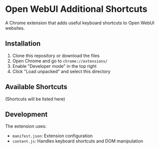 # Open WebUI Additional Shortcuts

A Chrome extension that adds useful keyboard shortcuts to Open WebUI websites.

## Installation

1. Clone this repository or download the files
2. Open Chrome and go to `chrome://extensions/`
3. Enable "Developer mode" in the top right
4. Click "Load unpacked" and select this directory

## Available Shortcuts

(Shortcuts will be listed here)

## Development

The extension uses:
- `manifest.json`: Extension configuration
- `content.js`: Handles keyboard shortcuts and DOM manipulation
